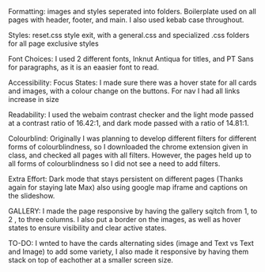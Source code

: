 
Formatting: images and styles seperated into folders. Boilerplate used on all pages with header, footer, and main. I also used kebab case throughout. 

Styles: reset.css style exit, with a general.css and specialized .css folders for all page exclusive styles

Font Choices:  I used 2 different fonts, Inknut Antiqua for titles, and PT Sans for paragraphs, as it is an eaasier font to read. 

Accessibility:
Focus States: I made sure there was a hover state for all cards and images, with a colour change on the buttons. For nav I had all links increase in size 

Readability: I used the webaim contrast checker and the light mode passed at a contrast ratio of 16.42:1, and dark mode passed with a ratio of 14.81:1. 

Colourblind: Originally I was planning to develop different filters for different forms of colourblindness, so I downloaded the chrome extension given in class, and checked all pages with all filters. However, the pages held up to all forms of colourblindness so I did not see a need to add filters.

Extra Effort: Dark mode that stays persistent on different pages (Thanks again for staying late Max) also using google map iframe and captions on the slideshow. 

GALLERY:
I made the page responsive by having the gallery sqitch from 1, to 2 , to three columns. I also put a border on the images, as well as hover states to ensure visibility and clear active states.

TO-DO:
I wnted to have the cards alternating sides (image and Text vs Text and Image) to add some variety, I also made it responsive by having them stack on top of eachother at a smaller screen size.